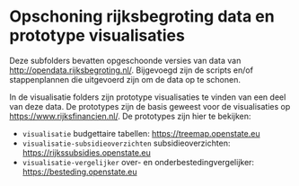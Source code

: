 # Opschoning rijksbegroting data en prototype visualisaties

Deze subfolders bevatten opgeschoonde versies van data van http://opendata.rijksbegroting.nl/. Bijgevoegd zijn de scripts en/of stappenplannen die uitgevoerd zijn om de data op te schonen.

In de visualisatie folders zijn prototype visualisaties te vinden van een deel van deze data. De prototypes zijn de basis geweest voor de visualisaties op https://www.rijksfinancien.nl/. De prototypes zijn hier te bekijken:
- `visualisatie` budgettaire tabellen: https://treemap.openstate.eu
- `visualisatie-subsidieoverzichten` subsidieoverzichten: https://rijkssubsidies.openstate.eu
- `visualisatie-vergelijker` over- en onderbestedingvergelijker: https://besteding.openstate.eu
